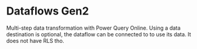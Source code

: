 # Dataflows Gen2

Multi-step data transformation with Power Query Online. Using a data destination is optional, the dataflow can be connected to to use its data. It does not have RLS tho.